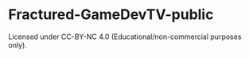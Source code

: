 # Fractured-GameDevTV-public
Licensed under CC-BY-NC 4.0 (Educational/non-commercial purposes only).
